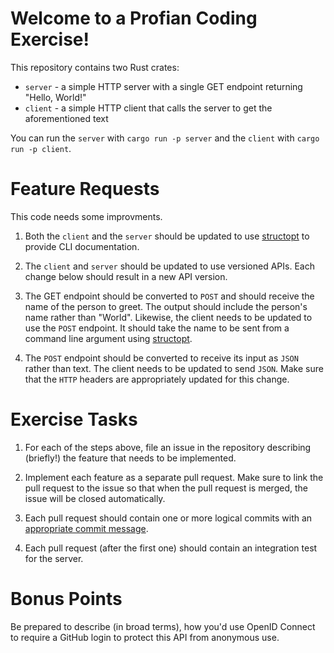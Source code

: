 # Welcome to a Profian Coding Exercise!

This repository contains two Rust crates:
  * `server` - a simple HTTP server with a single GET endpoint returning "Hello, World!"
  * `client` - a simple HTTP client that calls the server to get the aforementioned text

You can run the `server` with `cargo run -p server` and the `client` with `cargo run -p client`.

# Feature Requests

This code needs some improvments.

1. Both the `client` and the `server` should be updated to use [structopt] to
   provide CLI documentation.

2. The `client` and `server` should be updated to use versioned APIs. Each
   change below should result in a new API version.

3. The GET endpoint should be converted to `POST` and should receive the name
   of the person to greet. The output should include the person's name rather
   than "World". Likewise, the client needs to be updated to use the `POST`
   endpoint. It should take the name to be sent from a command line argument
   using [structopt].

4. The `POST` endpoint should be converted to receive its input as `JSON`
   rather than text. The client needs to be updated to send `JSON`. Make sure
   that the `HTTP` headers are appropriately updated for this change.

# Exercise Tasks

1. For each of the steps above, file an issue in the repository describing
   (briefly!) the feature that needs to be implemented.

2. Implement each feature as a separate pull request. Make sure to link the
   pull request to the issue so that when the pull request is merged, the
   issue will be closed automatically.

3. Each pull request should contain one or more logical commits with an
   [appropriate commit message].

4. Each pull request (after the first one) should contain an integration test
   for the server.

# Bonus Points

Be prepared to describe (in broad terms), how you'd use OpenID Connect to
require a GitHub login to protect this API from anonymous use.

[structopt]: https://crates.io/crates/structopt
[appropriate commit message]: https://cbea.ms/git-commit/
